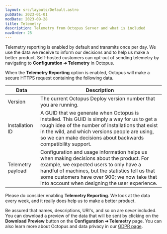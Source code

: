 ```yaml
---
layout: src/layouts/Default.astro
pubDate: 2023-01-01
modDate: 2023-09-28
title: Telemetry
description: Telemetry from Octopus Server and what is included
navOrder: 25
---
```


Telemetry reporting is enabled by default and transmits once per day. We use the data we receive to inform our decisions and to help us make a better product. Self-hosted customers can opt-out of sending telemetry by navigating to **Configuration ➜ Telemetry** in Octopus.

When the **Telemetry Reporting** option is enabled, Octopus will make a secure HTTPS request containing the following data.

| Data | Description |
| ----- | ------ |
| Version | The current Octopus Deploy version number that you are running. | 
| Installation ID | A GUID that we generate when Octopus is installed. This GUID is simply a way for us to get a rough idea of the number of installations that exist in the wild, and which versions people are using, so we can make decisions about backwards compatibility support. |
| Telemetry payload | Configuration and usage information helps us when making decisions about the product. For example, we expected users to only have a handful of machines, but the statistics tell us that some customers have over 900; we now take that into account when designing the user experience. |

Please do consider enabling **Telemetry Reporting**. We look at the data every week, and it really does help us to make a better product.

Be assured that names, descriptions, URI's, and so on are _never_ included. You can download a preview of the data that will be sent by clicking on the **Download Preview** button on the **Configuration ➜ Telemetry** page. You can also learn more about Octopus and data privacy in our [GDPR page](https://octopus.com/legal/gdpr).